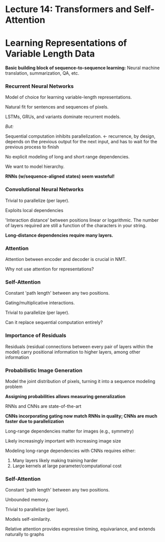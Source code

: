 # Lecture 14: Transformers and Self-Attention

# Learning Representations of Variable Length Data

**Basic building block of sequence-to-sequence learning:** Neural machine translation, summarization, QA, etc.

### Recurrent Neural Networks

Model of choice for learning variable-length representations.

Natural fit for sentences and sequences of pixels.

LSTMs, GRUs, and variants dominate recurrent models.

*But:*

Sequential computation inhibits parallelization. ← recurrence, by design, depends on the previous output for the next input, and has to wait for the previous process to finish

No explicit modeling of long and short range dependencies.

We want to model hierarchy.

**RNNs (w/sequence-aligned states) seem wasteful!**

### Convolutional Neural Networks

Trivial to parallelize (per layer).

Exploits local dependencies

'Interaction distance' between positions linear or logarithmic. The number of layers required are still a function of the characters in your string.

**Long-distance dependencies require many layers.**

### Attention

Attention between encoder and decoder is crucial in NMT.

Why not use attention for representations?

### Self-Attention

Constant 'path length' between any two positions.

Gating/multiplicative interactions.

Trivial to parallelize (per layer).

Can it replace sequential computation entirely?

### Importance of Residuals

Residuals (residual connections between every pair of layers within the model) carry positional information to higher layers, among other information

### Probabilistic Image Generation

Model the joint distribution of pixels, turning it into a sequence modeling problem

**Assigning probabilities allows measuring generalization**

RNNs and CNNs are state-of-the-art

**CNNs incorporating gating now match RNNs in quality; CNNs are much faster due to parallelization**

Long-range dependencies matter for images (e.g., symmetry)

Likely increasingly important with increasing image size

Modeling long-range dependencies with CNNs requires either:

1. Many layers likely making training harder
2. Large kernels at large parameter/computational cost

### Self-Attention

Constant 'path length' between any two positions.

Unbounded memory.

Trivial to parallelize (per layer).

Models self-similarity.

Relative attention provides expressive timing, equivariance, and extends naturally to graphs